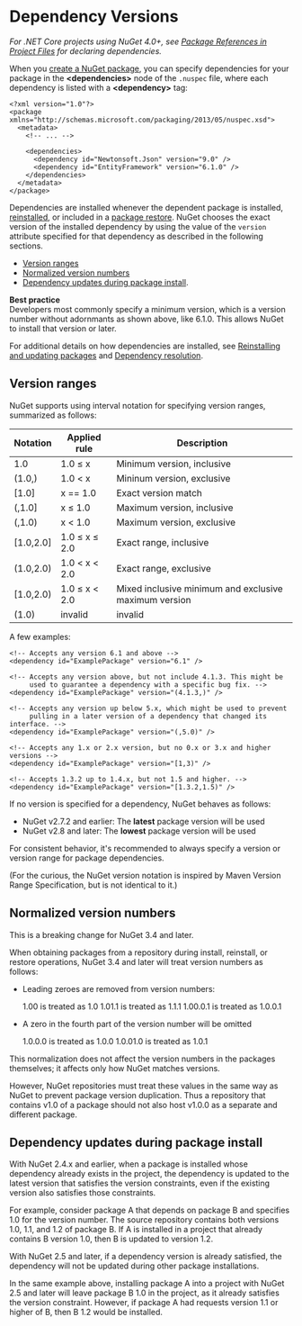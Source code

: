 # Dependency Versions

*For .NET Core projects using NuGet 4.0+, see [Package References in Project Files](/ndocs/consume-packages/package-references-in-project-files) for declaring dependencies.*

When you [create a NuGet package](creating-a-package), you can specify dependencies for your package in the **&lt;dependencies&gt;** node of the `.nuspec` file, where each dependency is listed with a **&lt;dependency&gt;** tag:

    <?xml version="1.0"?>
    <package xmlns="http://schemas.microsoft.com/packaging/2013/05/nuspec.xsd">
      <metadata>
        <!-- ... -->

        <dependencies>
          <dependency id="Newtonsoft.Json" version="9.0" />
          <dependency id="EntityFramework" version="6.1.0" />
        </dependencies>
      </metadata>
    </package>

Dependencies are installed whenever the dependent package is installed, [reinstalled](/ndocs/consume-packages/reinstalling-and-updating-packages), or included in a [package restore](/ndocs/consume-packages/package-restore). NuGet chooses the exact version of the installed dependency by using the value of the `version` attribute specified for that dependency as described in the following sections.

- [Version ranges](#version-ranges)
- [Normalized version numbers](#normalized-version-numbers)
- [Dependency updates during package install](#dependency-updates-during-package-install).

<div class="block-callout-info">
    <strong>Best practice</strong><br>
    Developers most commonly specify a minimum version, which is a version number without adornmants as shown above, like 6.1.0. This allows NuGet to install that version or later.
</div>

For additional details on how dependencies are installed, see [Reinstalling and updating packages](/ndocs/consume-packages/reinstalling-and-updating-packages) and [Dependency resolution](/ndocs/consume-packages/dependency-resolution).


## Version ranges

NuGet supports using interval notation for specifying version ranges, summarized as follows:

Notation   | Applied rule    | Description
-----------|-----------------|------------------------------
1.0        |  1.0 ≤ x        |  Minimum version, inclusive
(1.0,)      |  1.0 < x        |  Mininum version, exclusive
[1.0]      |  x == 1.0       |  Exact version match
(,1.0]     |  x ≤ 1.0        |  Maximum version, inclusive
(,1.0)     |  x < 1.0        |  Maximum version, exclusive
[1.0,2.0]  |  1.0 ≤ x ≤ 2.0  |  Exact range, inclusive
(1.0,2.0)  |  1.0 < x < 2.0  |  Exact range, exclusive
[1.0,2.0)  |  1.0 ≤ x < 2.0  |  Mixed inclusive minimum and exclusive maximum version
(1.0)      |  invalid        |  invalid



A few examples:

    <!-- Accepts any version 6.1 and above -->
    <dependency id="ExamplePackage" version="6.1" />

    <!-- Accepts any version above, but not include 4.1.3. This might be
         used to guarantee a dependency with a specific bug fix. -->
    <dependency id="ExamplePackage" version="(4.1.3,)" />

    <!-- Accepts any version up below 5.x, which might be used to prevent
         pulling in a later version of a dependency that changed its interface. -->
    <dependency id="ExamplePackage" version="(,5.0)" />

    <!-- Accepts any 1.x or 2.x version, but no 0.x or 3.x and higher versions -->
    <dependency id="ExamplePackage" version="[1,3)" />

    <!-- Accepts 1.3.2 up to 1.4.x, but not 1.5 and higher. -->
    <dependency id="ExamplePackage" version="[1.3.2,1.5)" />


If no version is specified for a dependency, NuGet behaves as follows:

- NuGet v2.7.2 and earlier: The **latest** package version will be used
- NuGet v2.8 and later:  The **lowest** package version will be used

For consistent behavior, it's recommended to always specify a version or version range for package dependencies.

(For the curious, the NuGet version notation is inspired by Maven Version Range Specification, but is not identical to it.)

## Normalized version numbers

<div class="block-callout-warning">
    This is a breaking change for NuGet 3.4 and later.
</div>

When obtaining packages from a repository during install, reinstall, or restore operations, NuGet 3.4 and later will treat version numbers as follows:

- Leading zeroes are removed from version numbers:

    1.00 is treated as 1.0
    1.01.1 is treated as 1.1.1
    1.00.0.1 is treated as 1.0.0.1

- A zero in the fourth part of the version number will be omitted

    1.0.0.0 is treated as 1.0.0
    1.0.01.0 is treated as 1.0.1

This normalization does not affect the version numbers in the packages themselves; it affects only how NuGet matches versions.

However, NuGet repositories must treat these values in the same way as NuGet to prevent package version duplication. Thus a repository that contains v1.0 of a package should not also host v1.0.0 as a separate and different package.

## Dependency updates during package install

With NuGet 2.4.x and earlier, when a package is installed whose dependency already exists in the project, the dependency is updated to the latest version that satisfies the version constraints, even if the existing version also satisfies those constraints.

For example, consider package A that depends on package B and specifies 1.0 for the version number. The source repository contains both versions 1.0, 1.1, and 1.2 of package B. If A is installed in a project that already contains B version 1.0, then B is updated to version 1.2.

With NuGet 2.5 and later, if a dependency version is already satisfied, the dependency will not be updated during other package installations.

In the same example above, installing package A into a project with NuGet 2.5 and later will leave package B 1.0 in the project, as it already satisfies the version constraint. However, if package A had requests version 1.1 or higher of B, then B 1.2 would be installed.
